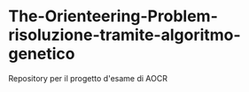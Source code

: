 # The-Orienteering-Problem-risoluzione-tramite-algoritmo-genetico
Repository per il progetto d'esame di AOCR
